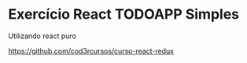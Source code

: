 # Exercício React TODOAPP Simples
Utilizando react puro

https://github.com/cod3rcursos/curso-react-redux
